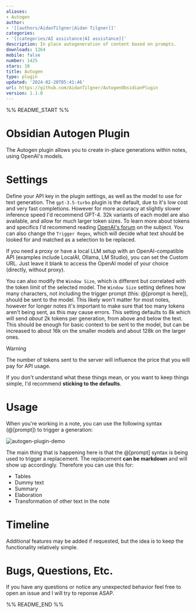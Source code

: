 ```yaml
---
aliases:
- Autogen
author:
- '[[authors/AidanTilgner|Aidan Tilgner]]'
categories:
- '[[categories/AI assistance|AI assistance]]'
description: In place autogeneration of content based on prompts.
downloads: 1264
mobile: false
number: 1425
stars: 10
title: Autogen
type: plugin
updated: '2024-02-20T05:41:46'
url: https://github.com/AidanTilgner/AutogenObsidianPlugin
version: 1.1.0
---
```


%% README_START %%

# Obsidian Autogen Plugin
The Autogen plugin allows you to create in-place generations within notes, using OpenAI's models.

# Settings
Define your API key in the plugin settings, as well as the model to use for text generation. The `gpt-3.5-turbo` plugin is the default, due to it's low cost and very fast completions. However for more accuracy at slightly slower inference speed I'd recommend GPT-4. 32k variants of each model are also available, and allow for much larger token sizes. To learn more about tokens and specifics I'd recommend reading [OpenAI's forum](https://help.openai.com/en/articles/4936856-what-are-tokens-and-how-to-count-them) on the subject. You can also change the `Trigger Regex`, which will decide what text should be looked for and matched as a selection to be replaced.

If you need a proxy or have a local LLM setup with an OpenAI-compatible API (examples include LocalAI, Ollama, LM Studio), you can set the Custom URL. Just leave it blank to access the OpenAI model of your choice (directly, without proxy).

You can also modify the `Window Size`, which is different but correlated with the token limit of the selected model. The `Window Size` setting defines how many characters, not including the trigger prompt (this: @[prompt is here]), should be sent to the model. This likely won't matter for most notes, however for longer notes it's important to make sure that too many tokens aren't being sent, as this may cause errors. This setting defaults to 8k which will send _about_ 2k tokens per generation, from above and below the text. This should be enough for basic context to be sent to the model, but can be increased to about 16k on the smaller models and about 128k on the larger ones.

> [!warning]
> The number of tokens sent to the server will influence the price that you will pay for API usage.

If you don't understand what these things mean, or you want to keep things simple, I'd recommend **sticking to the defaults**.


# Usage
When you're working in a note, you can use the following syntax (@[prompt]) to trigger a generation:

![autogen-plugin-demo](https://github.com/AidanTilgner/AutogenObsidianPlugin/assets/45406132/452c333b-d7bb-4b13-b9fa-233069b4e5f5)


The main thing that is happening here is that the @[prompt] syntax is being used to trigger a replacement. The replacement **can be markdown** and will show up accordingly. Therefore you can use this for:
- Tables
- Dummy text
- Summary
- Elaboration
- Transformation of other text in the note

# Timeline
Additional features may be added if requested, but the idea is to keep the functionality relatively simple.

# Bugs, Questions, Etc.
If you have any questions or notice any unexpected behavior feel free to open an issue and I will try to reponse ASAP.


%% README_END %%